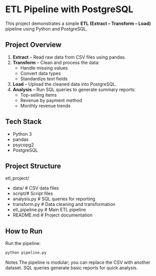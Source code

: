 # ETL Pipeline with PostgreSQL

This project demonstrates a simple **ETL (Extract – Transform – Load)** pipeline using Python and PostgreSQL.

## Project Overview

1. **Extract** – Read raw data from CSV files using pandas.
2. **Transform** – Clean and process the data:
   - Handle missing values
   - Convert data types
   - Standardize text fields
3. **Load** – Upload the cleaned data into PostgreSQL.
4. **Analysis** – Run SQL queries to generate summary reports:
   - Top-selling items
   - Revenue by payment method
   - Monthly revenue trends

## Tech Stack

- Python 3
- pandas
- psycopg2
- PostgreSQL

## Project Structure

etl_project/
- data/ # CSV data files
- script/# Script files
- analysis.py # SQL queries for reporting
- transform.py # Data cleaning and transformation
- etl_pipeline.py # Main ETL pipeline
- README.md # Project documentation

## How to Run

Run the pipeline:
```bash
python pipeline.py
```
Notes
The pipeline is modular; you can replace the CSV with another dataset.
SQL queries generate basic reports for quick analysis.
